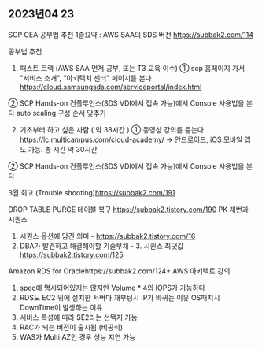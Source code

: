 ## 2023년04 23
SCP CEA 공부법 추천
1줄요약 : AWS SAA의 SDS 버전            https://subbak2.com/114

공부법 추천
1) 패스트 트랙 (AWS SAA 먼저 공부, 또는 T3 교육 이수)
 ① scp 홈페이지 가서 "서비스 소개", "아키텍처 센터" 페이지를 본다
https://cloud.samsungsds.com/serviceportal/index.html

 ② SCP Hands-on 컨플루언스(SDS VDI에서 접속 가능)에서 Console 사용법을 본다
auto scaling 구성 순서 맞추기

2) 기초부터 하고 싶은 사람 ( 약 38시간 )
 ① 동영상 강의를 듣는다        https://lc.multicampus.com/cloud-academy/
     → 안드로이드, iOS 모바일 앱도 가능. 총 시간 약 30시간

 ② SCP Hands-on 컨플루언스(SDS VDI에서 접속 가능)에서 Console 사용법을 본다

3월 회고 (Trouble shooting)https://subbak2.com/191

  
DROP TABLE PURGE 테이블 복구 https://subbak2.tistory.com/190
PK 채번과 시퀀스
 1) 시퀀스 옵션에 담긴 의미 - https://subbak2.tistory.com/16
 2) DBA가 발견하고 해결해야할 기술부채 - 3. 시퀀스 최댓값 https://subbak2.tistory.com/125


Amazon RDS for Oraclehttps://subbak2.com/124+ AWS 아키텍트 강의
1) spec에 명시되어있지는 않지만 Volume * 4의 IOPS가 가능하다
2) RDS도 EC2 위에 설치한 서버다
재부팅시 IP가 바뀌는 이유
OS패치시 DownTime이 발생하는 이유
3) 서비스 특성에 따라 SE2라는 선택지 가능
4) RAC가 되는 버전이 출시됨 (비공식)
5) WAS가 Multi AZ인 경우 성능 지연 가능
